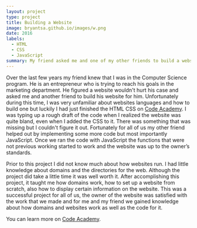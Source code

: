 ```yaml
---
layout: project
type: project
title: Building a Website
image: bryantsa.github.io/images/w.png
date: 2016
labels:
  - HTML
  - CSS
  - JavaScript
summary: My friend asked me and one of my other friends to build a website for him.
---
```



Over the last few years my friend knew that I was in the Computer Science program. He is an entrepreneur who is trying to reach his goals in the marketing department. He figured a website wouldn't hurt his case and asked me and another friend to build his website for him. Unfortunately during this time, I was very unfamiliar about websites languages and how to build one but luckily I had just finished the HTML CSS on <a href = "https://www.codeacademy.com">Code Academy</a>. I was typing up a rough draft of the code when I realized the website was quite bland, even when I added the CSS to it. There was something that was missing but I couldn't figure it out. Fortunately for all of us my other friend helped out by implementing some more code but most importantly JavaScript. Once we ran the code with JavaScript the functions that were not previous working started to work and the website was up to the owner’s standards.

Prior to this project I did not know much about how websites run. I had little knowledge about domains and the directories for the web. Although the project did take a little time it was well worth it. After accomplishing this project, it taught me how domains work, how to set up a website from scratch, also how to display certain information on the website. This was a successful project for all of us, the owner of the website was satisfied with the work that we made and for me and my friend we gained knowledge about how domains and websites work as well as the code for it.

You can learn more on <a href = "https://www.codeacademy.com">Code Academy</a>.



